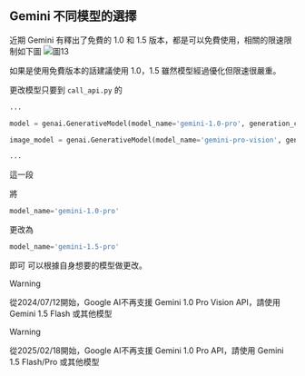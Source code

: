 ## Gemini 不同模型的選擇
近期 Gemini 有釋出了免費的 1.0 和 1.5 版本，都是可以免費使用，相關的限速限制如下圖
![圖13](../images/11.png)

如果是使用免費版本的話建議使用 1.0，1.5 雖然模型經過優化但限速很嚴重。

更改模型只要到 `call_api.py` 的
```py
...

model = genai.GenerativeModel(model_name='gemini-1.0-pro', generation_config=generation_config, safety_settings=safety_settings) # 設定模型, 這邊不用動他

image_model = genai.GenerativeModel(model_name='gemini-pro-vision', generation_config=generation_config, safety_settings=safety_settings)

...
```
這一段

將
```py
model_name='gemini-1.0-pro'
```
更改為
```py
model_name='gemini-1.5-pro'
```
即可
可以根據自身想要的模型做更改。

> [!WARNING]  
> 從2024/07/12開始，Google AI不再支援 Gemini 1.0 Pro Vision API，請使用 Gemini 1.5 Flash 或其他模型

> [!WARNING]  
> 從2025/02/18開始，Google AI不再支援 Gemini 1.0 Pro API，請使用 Gemini 1.5 Flash/Pro 或其他模型